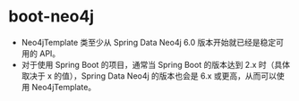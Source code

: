 # boot-neo4j


- Neo4jTemplate 类至少从 Spring Data Neo4j 6.0 版本开始就已经是稳定可用的 API。
- 对于使用 Spring Boot 的项目，通常当 Spring Boot 的版本达到 2.x 时（具体取决于 x 的值），Spring Data Neo4j 的版本也会是 6.x 或更高，从而可以使用 Neo4jTemplate。

